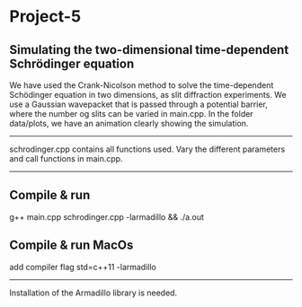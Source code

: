 # Project-5

## Simulating the two-dimensional time-dependent Schrödinger equation

We have used the Crank-Nicolson method to solve the time-dependent Schödinger equation in two dimensions, as slit diffraction experiments. We use a Gaussian wavepacket that is passed through a potential barrier, where the number og slits can be varied in main.cpp. In the folder data/plots, we have an animation clearly showing the simulation. 

-------

schrodinger.cpp contains all functions used. Vary the different parameters and call functions in main.cpp.

-------

## Compile & run
g++ main.cpp schrodinger.cpp -larmadillo && ./a.out

## Compile & run MacOs

add compiler flag std=c++11 -larmadillo

------

Installation of the Armadillo library is needed.

